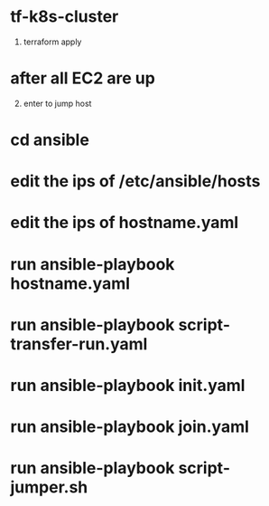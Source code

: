 # tf-k8s-cluster
1. terraform apply 
# after all EC2 are up 
2. enter to jump host 
# cd ansible
# edit the ips of /etc/ansible/hosts
# edit the ips of hostname.yaml
# run ansible-playbook hostname.yaml
# run ansible-playbook script-transfer-run.yaml
# run ansible-playbook init.yaml
# run ansible-playbook join.yaml
# run ansible-playbook script-jumper.sh